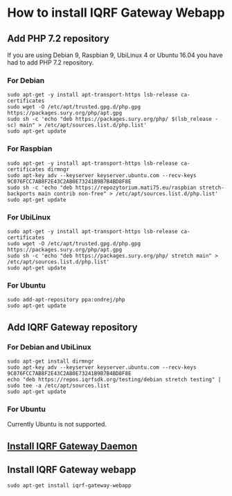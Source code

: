 # How to install IQRF Gateway Webapp

## Add PHP 7.2 repository

If you are using Debian 9, Raspbian 9, UbiLinux 4 or Ubuntu 16.04 you have had to add PHP 7.2 repository.

### For Debian
```
sudo apt-get -y install apt-transport-https lsb-release ca-certificates
sudo wget -O /etc/apt/trusted.gpg.d/php.gpg https://packages.sury.org/php/apt.gpg
sudo sh -c 'echo "deb https://packages.sury.org/php/ $(lsb_release -sc) main" > /etc/apt/sources.list.d/php.list'
sudo apt-get update
```

### For Raspbian
```
sudo apt-get -y install apt-transport-https lsb-release ca-certificates dirmngr
sudo apt-key adv --keyserver keyserver.ubuntu.com --recv-keys 9C076FCC7AB8F2E43C2AB0E73241B9B7B4BD8F8E
sudo sh -c 'echo "deb https://repozytorium.mati75.eu/raspbian stretch-backports main contrib non-free" > /etc/apt/sources.list.d/php.list'
sudo apt-get update
```

### For UbiLinux
```
sudo apt-get -y install apt-transport-https lsb-release ca-certificates
sudo wget -O /etc/apt/trusted.gpg.d/php.gpg https://packages.sury.org/php/apt.gpg
sudo sh -c 'echo "deb https://packages.sury.org/php/ stretch main" > /etc/apt/sources.list.d/php.list'
sudo apt-get update
```

### For Ubuntu
```
sudo add-apt-repository ppa:ondrej/php
sudo apt-get update
```

## Add IQRF Gateway repository

### For Debian and UbiLinux
```
sudo apt-get install dirmngr
sudo apt-key adv --keyserver keyserver.ubuntu.com --recv-keys 9C076FCC7AB8F2E43C2AB0E73241B9B7B4BD8F8E
echo "deb https://repos.iqrfsdk.org/testing/debian stretch testing" | sudo tee -a /etc/apt/sources.list
sudo apt-get update
```

### For Ubuntu
Currently Ubuntu is not supported.

## [Install IQRF Gateway Daemon](https://github.com/iqrfsdk/iqrf-gateway-daemon/blob/master/INSTALL.md)

## Install IQRF Gateway webapp
```
sudo apt-get install iqrf-gateway-webapp
```
